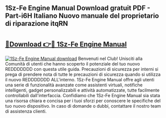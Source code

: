 ## 1Sz-Fe Engine Manual Download gratuit PDF - Part-i6H Italiano Nuovo manuale del proprietario di riparazione itqRN

# <h2><a href="http://dfeo5u.blite.top/?on=1Sz-Fe+Engine+Manual">🔗Download 👉🔴 1Sz-Fe Engine Manual</a></h2>

[![1Sz-Fe Engine Manual download](https://i.imgur.com/lujVjoI.png)](http://dfeo5u.blite.top/?on=1Sz-Fe+Engine+Manual)
Benvenuti nel Club! Unisciti alla Comunità di utenti che hanno scoperto il potenziale del tuo nuovo REDDDDDDD con questa utile guida. Precauzioni di sicurezza per interni si prega di prendere nota di tutte le precauzioni di sicurezza quando si utilizza il nuovo REDDDDDDD ALL'interno. 1Sz-Fe Engine Manual offre agli utenti una serie di funzionalità avanzate come assistenti virtuali, notifiche intelligenti, gadget personalizzabili e attività automatizzate, tutte facilmente controllabili dall'interfaccia. Confidiamo che 1Sz-Fe Engine Manual sia stata una risorsa chiara e concisa per i tuoi sforzi per conoscere le specifiche del tuo nuovo dispositivo. In caso di domande o dubbi, contattare il nostro team di assistenza clienti.
